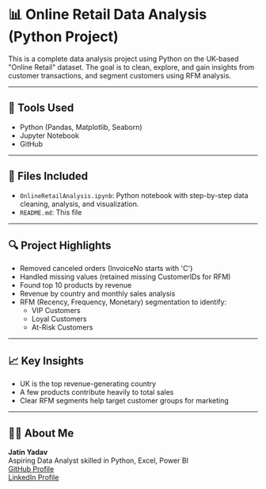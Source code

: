# 📊 Online Retail Data Analysis (Python Project)

This is a complete data analysis project using Python on the UK-based "Online Retail" dataset. The goal is to clean, explore, and gain insights from customer transactions, and segment customers using RFM analysis.

---

## 🧰 Tools Used
- Python (Pandas, Matplotlib, Seaborn)
- Jupyter Notebook
- GitHub

---

## 📁 Files Included
- `OnlineRetailAnalysis.ipynb`: Python notebook with step-by-step data cleaning, analysis, and visualization.
- `README.md`: This file

---

## 🔍 Project Highlights
- Removed canceled orders (InvoiceNo starts with 'C')
- Handled missing values (retained missing CustomerIDs for RFM)
- Found top 10 products by revenue
- Revenue by country and monthly sales analysis
- RFM (Recency, Frequency, Monetary) segmentation to identify:
  - VIP Customers
  - Loyal Customers
  - At-Risk Customers

---

## 📈 Key Insights
- UK is the top revenue-generating country
- A few products contribute heavily to total sales
- Clear RFM segments help target customer groups for marketing

---

## 👨‍💻 About Me
**Jatin Yadav**  
Aspiring Data Analyst skilled in Python, Excel, Power BI  
[GitHub Profile](https://github.com/datawithjatin)  
[LinkedIn Profile](https://linkedin.com/in/jatin-yadav-9321a8350)
